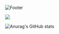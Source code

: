 ![Footer](https://capsule-render.vercel.app/api?type=waving&color=auto&height=300&section=footer&text=Welcome&fontSize=90&desc=yn0212%20GitHub%20Profile)



<a href="https://opencv.org/" target="_blank"><img src="https://img.shields.io/badge/opencv-ffcc00?style=for-the-badge&logo=#5C3EE8&logoColor=ffff99"/></a>

![Anurag's GitHub stats](https://github-readme-stats.vercel.app/api?username=yn0212&show_icons=true&theme=flag-india)
